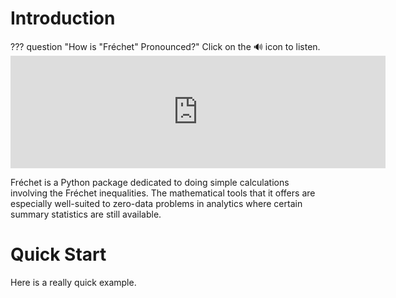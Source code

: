 # Introduction

??? question "How is "Fréchet" Pronounced?"
	Click on the 🔊 icon to listen.
	<embed width='600'  height='180' src='https://embed.howtopronounce.com/classic/en/french/frechet/7179413'>

Fréchet is a Python package dedicated to doing simple calculations involving the Fréchet inequalities. The mathematical tools that it offers are especially well-suited to zero-data problems in analytics where certain summary statistics are still available.


# Quick Start
Here is a really quick example.
